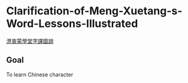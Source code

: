 # Clarification-of-Meng-Xuetang-s-Word-Lessons-Illustrated
[澄衷蒙學堂字課圖說](https://zh.wikipedia.org/zh-hant/%E6%BE%84%E8%A1%B7%E8%92%99%E5%AD%B8%E5%A0%82%E5%AD%97%E8%AA%B2%E5%9C%96%E8%AA%AA)
## Goal
To learn Chinese character
